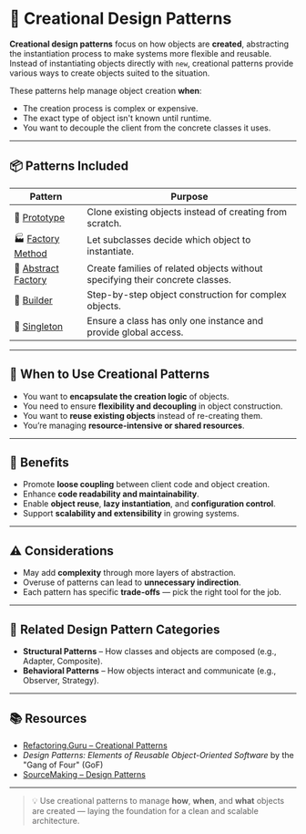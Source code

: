 # 🔨 Creational Design Patterns

**Creational design patterns** focus on how objects are **created**, abstracting the instantiation process to make systems more flexible and reusable. Instead of instantiating objects directly with `new`, creational patterns provide various ways to create objects suited to the situation.

These patterns help manage object creation **when**:

- The creation process is complex or expensive.
- The exact type of object isn't known until runtime.
- You want to decouple the client from the concrete classes it uses.

---

## 📦 Patterns Included

| Pattern                                             | Purpose                                                                       |
| --------------------------------------------------- | ----------------------------------------------------------------------------- |
| 🔁 [Prototype](./prototype/README.md)               | Clone existing objects instead of creating from scratch.                      |
| 🏭 [Factory Method](./factory-method/README.md)     | Let subclasses decide which object to instantiate.                            |
| 🧰 [Abstract Factory](./abstract-factory/README.md) | Create families of related objects without specifying their concrete classes. |
| 🧱 [Builder](./builder/README.md)                   | Step-by-step object construction for complex objects.                         |
| 🧩 [Singleton](./singleton/README.md)               | Ensure a class has only one instance and provide global access.               |

---

## 📌 When to Use Creational Patterns

- You want to **encapsulate the creation logic** of objects.
- You need to ensure **flexibility and decoupling** in object construction.
- You want to **reuse existing objects** instead of re-creating them.
- You’re managing **resource-intensive or shared resources**.

---

## 🧠 Benefits

- Promote **loose coupling** between client code and object creation.
- Enhance **code readability and maintainability**.
- Enable **object reuse**, **lazy instantiation**, and **configuration control**.
- Support **scalability and extensibility** in growing systems.

---

## ⚠️ Considerations

- May add **complexity** through more layers of abstraction.
- Overuse of patterns can lead to **unnecessary indirection**.
- Each pattern has specific **trade-offs** — pick the right tool for the job.

---

## 🔗 Related Design Pattern Categories

- **Structural Patterns** – How classes and objects are composed (e.g., Adapter, Composite).
- **Behavioral Patterns** – How objects interact and communicate (e.g., Observer, Strategy).

---

## 📚 Resources

- [Refactoring.Guru – Creational Patterns](https://refactoring.guru/design-patterns/creational-patterns)
- _Design Patterns: Elements of Reusable Object-Oriented Software_ by the "Gang of Four" (GoF)
- [SourceMaking – Design Patterns](https://sourcemaking.com/design_patterns)

---

> 💡 Use creational patterns to manage **how**, **when**, and **what** objects are created — laying the foundation for a clean and scalable architecture.
